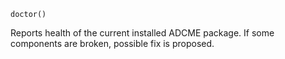 ```
doctor()
```

Reports health of the current installed ADCME package. If some components are broken, possible fix is proposed.
